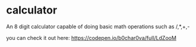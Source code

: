# calculator

An 8 digit calculator capable of doing basic math operations such as /,*,+,-

you can check it out here: https://codepen.io/b0char0va/full/LdZooM
